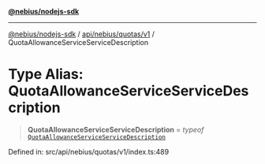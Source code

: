 [**@nebius/nodejs-sdk**](../../../../../README.md)

---

[@nebius/nodejs-sdk](../../../../../README.md) / [api/nebius/quotas/v1](../README.md) / QuotaAllowanceServiceServiceDescription

# Type Alias: QuotaAllowanceServiceServiceDescription

> **QuotaAllowanceServiceServiceDescription** = _typeof_ [`QuotaAllowanceServiceServiceDescription`](../variables/QuotaAllowanceServiceServiceDescription.md)

Defined in: src/api/nebius/quotas/v1/index.ts:489
